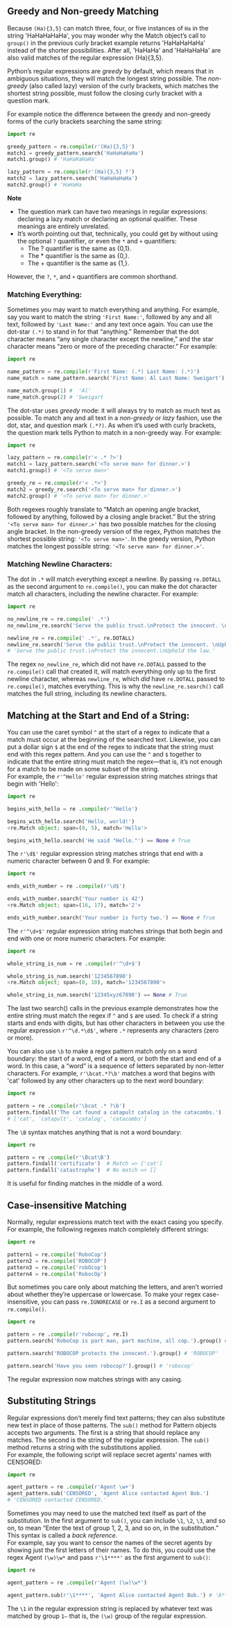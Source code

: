 ## Greedy and Non-greedy Matching
Because `(Ha){3,5}` can match three, four, or five instances of `Ha` in the string 'HaHaHaHaHa', you may wonder why the Match object’s call to `group()` in the previous curly bracket example returns 'HaHaHaHaHa' instead of the shorter possibilities. After all, 'HaHaHa' and 'HaHaHaHa' are also valid matches of the regular expression (Ha){3,5}.  

Python’s regular expressions are *greedy* by default, which means that in ambiguous situations, they will match the longest string possible. The *non-greedy* (also called lazy) version of the curly brackets, which matches the shortest string possible, must follow the closing curly bracket with a question mark.  

For example notice the difference between the greedy and non-greedy forms of the curly brackets searching the same string:
```python
import re

greedy_pattern = re.compile(r'(Ha){3,5}')
match1 = greedy_pattern.search('HaHaHaHaHa')
match1.group() # 'HaHaHaHaHa'

lazy_pattern = re.compile(r'(Ha){3,5} ?')
match2 = lazy_pattern.search('HaHaHaHaHa')
match2.group() # 'HaHaHa
```
**Note**
-  The question mark can have two meanings in regular expressions: declaring a lazy match or declaring an optional qualifier. These meanings are entirely unrelated.
-  It’s worth pointing out that, technically, you could get by without using the optional `?` quantifier, or even the `*` and `+` quantifiers:
    - The ? quantifier is the same as {0,1}.
    - The * quantifier is the same as {0,}.
    - The + quantifier is the same as {1,}.  

However, the `?`, `*`, and `+` quantifiers are common shorthand.

### Matching Everything:
Sometimes you may want to match everything and anything. For example, say you want to match the string `'First Name:'`, followed by any and all text, followed by `'Last Name:'` and any text once again. You can use the dot-star `(.*)` to stand in for that “anything.” Remember that the dot character means “any single character except the newline,” and the star character means “zero or more of the preceding character.” For example:
```python
import re

name_pattern = re.compile(r'First Name: (.*) Last Name: (.*)')
name_match = name_pattern.search('First Name: Al Last Name: Sweigart')

name_match.group(1) #  'Al'
name_match.group(2) # 'Sweigart
```
The dot-star uses *greedy* mode: it will always try to match as much text as possible. To match any and all text in a *non-greedy* or *lazy* fashion, use the dot, star, and question mark `(.*?)`. As when it’s used with curly brackets, the question mark tells Python to match in a non-greedy way. For example:
```python
import re

lazy_pattern = re.compile(r'< .* ?>')
match1 = lazy_pattern.search('<To serve man> for dinner.>')
match1.group() # '<To serve man>'

greedy_re = re.compile(r'< .*>')
match2 = greedy_re.search('<To serve man> for dinner.>')
match2.group() # '<To serve man> for dinner.>'
```
Both regexes roughly translate to “Match an opening angle bracket, followed by anything, followed by a closing angle bracket.” But the string `'<To serve man> for dinner.>'` has two possible matches for the closing angle bracket. In the non-greedy version of the regex, Python matches the shortest possible string: `'<To serve man>'`. In the greedy version, Python matches the longest possible string: `'<To serve man> for dinner.>'`.  

###  Matching Newline Characters:
The dot in `.*` will match everything except a newline. By passing `re.DOTALL` as the second argument to `re.compile()`, you can make the dot character match all characters, including the newline character. For example:
```python
import re

no_newline_re = re.compile(' .*')
no_newline_re.search('Serve the public trust.\nProtect the innocent. \nUphold the law.').group() # 'Serve the public trust.'

newline_re = re.compile(' .*', re.DOTALL)
newline_re.search('Serve the public trust.\nProtect the innocent. \nUphold the law.').group()
# 'Serve the public trust.\nProtect the innocent.\nUphold the law.'
```
The regex `no_newline_re`, which did not have `re.DOTALL` passed to the  `re.compile()` call that created it, will match everything only up to the first newline character, whereas `newline_re`, which *did* have `re.DOTALL` passed to `re.compile()`, matches everything. This is why the `newline_re.search()` call matches the full string, including its newline characters.

## Matching at the Start and End of a String:
You can use the caret symbol `^` at the start of a regex to indicate that a match must occur at the beginning of the searched text. Likewise, you can put a dollar sign `$` at the end of the regex to indicate that the string must end with this regex pattern. And you can use the `^` and `$` together to indicate that the entire string must match the regex—that is, it’s not enough for a match to be made on some subset of the string.  
For example, the `r'^Hello'` regular expression string matches strings that begin with 'Hello':
```python
import re

begins_with_hello = re .compile(r'^Hello')

begins_with_hello.search('Hello, world!')
<re.Match object; span=(0, 5), match='Hello'>

begins_with_hello.search('He said "Hello."') == None # True
```
The `r'\d$'` regular expression string matches strings that end with a numeric character between 0 and 9. For example:
```python
import re

ends_with_number = re .compile(r'\d$')

ends_with_number.search('Your number is 42')
<re.Match object; span=(16, 17), match='2'>

ends_with_number.search('Your number is forty two.') == None # True
```
The `r'^\d+$'` regular expression string matches strings that both begin and end with one or more numeric characters. For example:
```python
import re

whole_string_is_num = re .compile(r'^\d+$')

whole_string_is_num.search('1234567890')
<re.Match object; span=(0, 10), match='1234567890'>

whole_string_is_num.search('12345xyz67890') == None # True
```
The last two search() calls in the previous example demonstrates how the entire string must match the regex if `^` and `$` are used. To check if a string starts and ends with digits, but has other characters in between you use the regular expression `r'^\d.*\d$'`, where `.*` represents any characters (zero or more).  

You can also use `\b` to make a regex pattern match only on a word boundary: the start of a word, end of a word, or both the start and end of a word. In this case, a “word” is a sequence of letters separated by non-letter characters. For example, `r'\bcat.*?\b'` matches a word that begins with 'cat' followed by any other characters up to the next word boundary:
```python
import re

pattern = re .compile(r'\bcat .* ?\b')
pattern.findall('The cat found a catapult catalog in the catacombs.')
# ['cat', 'catapult', 'catalog', 'catacombs']
```
The `\B` syntax matches anything that is not a word boundary:
```python
import re

pattern = re .compile(r'\Bcat\B')
pattern.findall('certificate')  # Match => ['cat']
pattern.findall('catastrophe')  # No match => []
```
It is useful for finding matches in the middle of a word.

## Case-insensitive Matching
Normally, regular expressions match text with the exact casing you specify. For example, the following regexes match completely different strings:
```python
import re

pattern1 = re.compile('RoboCop')
pattern2 = re.compile('ROBOCOP')
pattern3 = re.compile('robOcop')
pattern4 = re.compile('RobocOp')
```
But sometimes you care only about matching the letters, and aren’t worried about whether they’re uppercase or lowercase. To make your regex case-insensitive, you can pass `re.IGNORECASE` or `re.I` as a second argument to `re.compile()`.
```python
import re

pattern = re .compile(r'robocop', re.I)
pattern.search('RoboCop is part man, part machine, all cop.').group() # 'RoboCop'

pattern.search('ROBOCOP protects the innocent.').group() # 'ROBOCOP'

pattern.search('Have you seen robocop?').group() # 'robocop'
```
The regular expression now matches strings with any casing.

##  Substituting Strings
Regular expressions don’t merely find text patterns; they can also substitute new text in place of those patterns. The `sub()` method for Pattern objects accepts two arguments. The first is a string that should replace any matches. The second is the string of the regular expression. The `sub()` method returns a string with the substitutions applied.  
For example, the following script will replace secret agents’ names with CENSORED:
```python
import re

agent_pattern = re .compile(r'Agent \w+')
agent_pattern.sub('CENSORED', 'Agent Alice contacted Agent Bob.')
# 'CENSORED contacted CENSORED.'
```
Sometimes you may need to use the matched text itself as part of the substitution. In the first argument to `sub()`, you can include `\1`, `\2`, `\3`, and so on, to mean “Enter the text of group 1, 2, 3, and so on, in the substitution.” 
This syntax is called a *back reference*.  
For example, say you want to censor the names of the secret agents by showing just the first letters of their names. To do this, you could use the regex Agent `(\w)\w*` and pass `r'\1****'` as the first argument to `sub()`:
```python
import re

agent_pattern = re .compile(r'Agent (\w)\w*')

agent_pattern.sub(r'\1****', 'Agent Alice contacted Agent Bob.') # 'A**** contacted B****.'
```
The `\1` in the regular expression string is replaced by whatever text was matched by group `1—` that is, the `(\w)` group of the regular expression.
